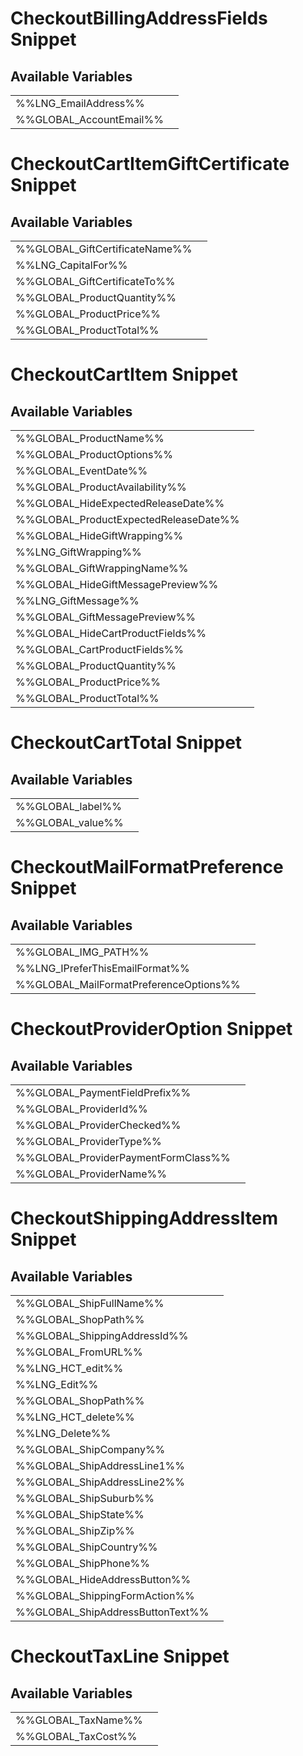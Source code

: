 # <span class="jumptarget"> CheckoutBillingAddressFields Snippet </span>

## <span class="jumptarget"> Available Variables </span>
|||
|---|---|
| %%LNG_EmailAddress%% |
| %%GLOBAL_AccountEmail%% |

# <span class="jumptarget"> CheckoutCartItemGiftCertificate Snippet </span>

## <span class="jumptarget"> Available Variables </span>
|||
|---|---|
| %%GLOBAL_GiftCertificateName%% |
| %%LNG_CapitalFor%% |
| %%GLOBAL_GiftCertificateTo%% |
| %%GLOBAL_ProductQuantity%% |
| %%GLOBAL_ProductPrice%% |
| %%GLOBAL_ProductTotal%% |

# <span class="jumptarget"> CheckoutCartItem Snippet </span>

## <span class="jumptarget"> Available Variables </span>
|||
|---|---|
| %%GLOBAL_ProductName%% |
| %%GLOBAL_ProductOptions%% |
| %%GLOBAL_EventDate%% |
| %%GLOBAL_ProductAvailability%% |
| %%GLOBAL_HideExpectedReleaseDate%% |
| %%GLOBAL_ProductExpectedReleaseDate%% |
| %%GLOBAL_HideGiftWrapping%% |
| %%LNG_GiftWrapping%% |
| %%GLOBAL_GiftWrappingName%% |
| %%GLOBAL_HideGiftMessagePreview%% |
| %%LNG_GiftMessage%% |
| %%GLOBAL_GiftMessagePreview%% |
| %%GLOBAL_HideCartProductFields%% |
| %%GLOBAL_CartProductFields%% |
| %%GLOBAL_ProductQuantity%% |
| %%GLOBAL_ProductPrice%% |
| %%GLOBAL_ProductTotal%% |

# <span class="jumptarget"> CheckoutCartTotal Snippet </span>

## <span class="jumptarget"> Available Variables </span>
|||
|---|---|
| %%GLOBAL_label%% |
| %%GLOBAL_value%% |

# <span class="jumptarget"> CheckoutMailFormatPreference Snippet </span>

## <span class="jumptarget"> Available Variables </span>
|||
|---|---|
| %%GLOBAL_IMG_PATH%% |
| %%LNG_IPreferThisEmailFormat%% |
| %%GLOBAL_MailFormatPreferenceOptions%% |

# <span class="jumptarget"> CheckoutProviderOption Snippet </span>

## <span class="jumptarget"> Available Variables </span>
|||
|---|---|
| %%GLOBAL_PaymentFieldPrefix%% |
| %%GLOBAL_ProviderId%% |
| %%GLOBAL_ProviderChecked%% |
| %%GLOBAL_ProviderType%% |
| %%GLOBAL_ProviderPaymentFormClass%% |
| %%GLOBAL_ProviderName%% |

# <span class="jumptarget"> CheckoutShippingAddressItem Snippet </span>

## <span class="jumptarget"> Available Variables </span>
|||
|---|---|
| %%GLOBAL_ShipFullName%% |
| %%GLOBAL_ShopPath%% |
| %%GLOBAL_ShippingAddressId%% |
| %%GLOBAL_FromURL%% |
| %%LNG_HCT_edit%% |
| %%LNG_Edit%% |
| %%GLOBAL_ShopPath%% |
| %%LNG_HCT_delete%% |
| %%LNG_Delete%% |
| %%GLOBAL_ShipCompany%% |
| %%GLOBAL_ShipAddressLine1%% |
| %%GLOBAL_ShipAddressLine2%% |
| %%GLOBAL_ShipSuburb%% |
| %%GLOBAL_ShipState%% |
| %%GLOBAL_ShipZip%% |
| %%GLOBAL_ShipCountry%% |
| %%GLOBAL_ShipPhone%% |
| %%GLOBAL_HideAddressButton%% |
| %%GLOBAL_ShippingFormAction%% |
| %%GLOBAL_ShipAddressButtonText%% |

# <span class="jumptarget"> CheckoutTaxLine Snippet </span>

## <span class="jumptarget"> Available Variables </span>
|||
|---|---|
| %%GLOBAL_TaxName%% |
| %%GLOBAL_TaxCost%% |
